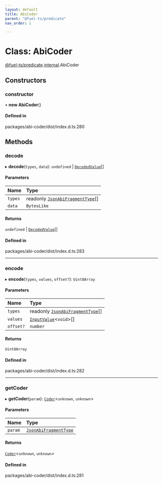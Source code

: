 ```yaml
---
layout: default
title: AbiCoder
parent: "@fuel-ts/predicate"
nav_order: 1

---
```


# Class: AbiCoder

[@fuel-ts/predicate](../index.md).[internal](../namespaces/internal.md).AbiCoder

## Constructors

### constructor

• **new AbiCoder**()

#### Defined in

packages/abi-coder/dist/index.d.ts:280

## Methods

### decode

▸ **decode**(`types`, `data`): `undefined` \| [`DecodedValue`](../namespaces/internal.md#decodedvalue)[]

#### Parameters

| Name | Type |
| :------ | :------ |
| `types` | readonly [`JsonAbiFragmentType`](../interfaces/internal-JsonAbiFragmentType.md)[] |
| `data` | `BytesLike` |

#### Returns

`undefined` \| [`DecodedValue`](../namespaces/internal.md#decodedvalue)[]

#### Defined in

packages/abi-coder/dist/index.d.ts:283

___

### encode

▸ **encode**(`types`, `values`, `offset?`): `Uint8Array`

#### Parameters

| Name | Type |
| :------ | :------ |
| `types` | readonly [`JsonAbiFragmentType`](../interfaces/internal-JsonAbiFragmentType.md)[] |
| `values` | [`InputValue`](../namespaces/internal.md#inputvalue)<`void`\>[] |
| `offset?` | `number` |

#### Returns

`Uint8Array`

#### Defined in

packages/abi-coder/dist/index.d.ts:282

___

### getCoder

▸ **getCoder**(`param`): [`Coder`](internal-Coder.md)<`unknown`, `unknown`\>

#### Parameters

| Name | Type |
| :------ | :------ |
| `param` | [`JsonAbiFragmentType`](../interfaces/internal-JsonAbiFragmentType.md) |

#### Returns

[`Coder`](internal-Coder.md)<`unknown`, `unknown`\>

#### Defined in

packages/abi-coder/dist/index.d.ts:281
